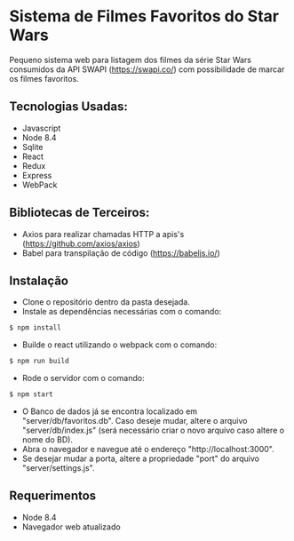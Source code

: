 
# Sistema de Filmes Favoritos do Star Wars

Pequeno sistema web para listagem dos filmes da série Star Wars consumidos da API SWAPI (https://swapi.co/) com possibilidade de marcar os filmes favoritos.

## Tecnologias Usadas:

- Javascript
- Node 8.4
- Sqlite
- React
- Redux
- Express
- WebPack

## Bibliotecas de Terceiros:

- Axios para realizar chamadas HTTP a apis's (https://github.com/axios/axios)
- Babel para transpilação de código (https://babeljs.io/)

## Instalação

- Clone o repositório dentro da pasta desejada.
- Instale as dependências necessárias com o comando:
```bash
$ npm install
```
- Builde o react utilizando o webpack com o comando:
```bash
$ npm run build
```
- Rode o servidor com o comando:
```bash
$ npm start
```
- O Banco de dados já se encontra localizado em "server/db/favoritos.db". Caso deseje mudar, altere o arquivo "server/db/index.js" (será necessário criar o novo arquivo caso altere o nome do BD).
- Abra o navegador e navegue até o endereço "http://localhost:3000".
- Se desejar mudar a porta, altere a propriedade "port" do arquivo "server/settings.js".

## Requerimentos

- Node 8.4
- Navegador web atualizado




